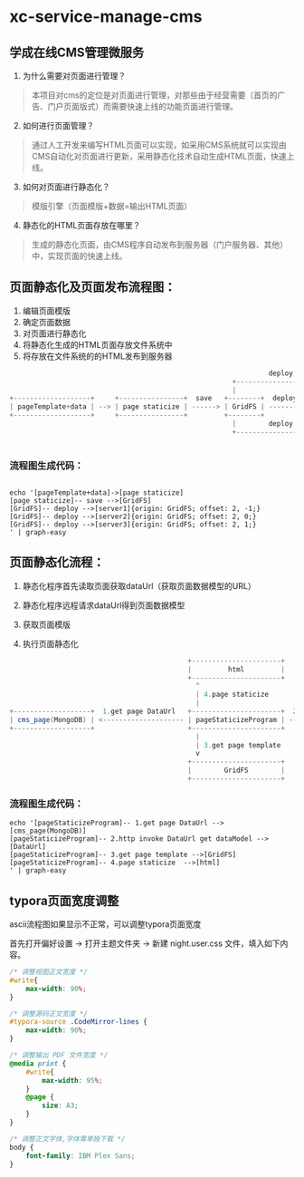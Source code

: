 # xc-service-manage-cms
## 学成在线CMS管理微服务

1. 为什么需要对页面进行管理？
> 本项目对cms的定位是对页面进行管理，对那些由于经营需要（首页的广告、门户页面版式）而需要快速上线的功能页面进行管理。
2. 如何进行页面管理？
> 通过人工开发来编写HTML页面可以实现，如采用CMS系统就可以实现由CMS自动化对页面进行更新，采用静态化技术自动生成HTML页面，快速上线。
3. 如何对页面进行静态化？
> 模版引擎（页面模版+数据=输出HTML页面）
4. 静态化的HTML页面存放在哪里？
> 生成的静态化页面，由CMS程序自动发布到服务器（门户服务器、其他）中，实现页面的快速上线。

## 页面静态化及页面发布流程图：
1. 编辑页面模版
2. 确定页面数据
3. 对页面进行静态化
4. 将静态化生成的HTML页面存放文件系统中
5. 将存放在文件系统的的HTML发布到服务器
```java
                                                                deploy    +---------+
                                                       +----------------> | server1 |
                                                       |                  +---------+
+-------------------+     +----------------+  save   +--------+  deploy   |         |
| pageTemplate+data | --> | page staticize | ------> | GridFS | --------> | server2 |
+-------------------+     +----------------+         +--------+           +---------+
                                                       |        deploy    |         |
                                                       +----------------> | server3 |
                                                                          +---------+
```

### 流程图生成代码：
```shell

echo '[pageTemplate+data]->[page staticize]
[page staticize]-- save -->[GridFS]
[GridFS]-- deploy -->[server1]{origin: GridFS; offset: 2, -1;}
[GridFS]-- deploy -->[server2]{origin: GridFS; offset: 2, 0;}
[GridFS]-- deploy -->[server3]{origin: GridFS; offset: 2, 1;}
' | graph-easy

```
## 页面静态化流程：
1. 静态化程序首先读取页面获取dataUrl（获取页面数据模型的URL）

2. 静态化程序远程请求dataUrl得到页面数据模型
3. 获取页面模版
4. 执行页面静态化

```java
                                            +----------------------+
                                            |         html         |
                                            +----------------------+
                                              ^
                                              | 4.page staticize
                                              |
+-------------------+  1.get page DataUrl   +----------------------+  2.http invoke DataUrl get dataModel   +---------+
| cms_page(MongoDB) | <-------------------- | pageStaticizeProgram | -------------------------------------> | DataUrl |
+-------------------+                       +----------------------+                                        +---------+
                                              |
                                              | 3.get page template
                                              v
                                            +----------------------+
                                            |        GridFS        |
                                            +----------------------+
```

### 流程图生成代码：
```shell
echo '[pageStaticizeProgram]-- 1.get page DataUrl -->[cms_page(MongoDB)]
[pageStaticizeProgram]-- 2.http invoke DataUrl get dataModel -->[DataUrl]
[pageStaticizeProgram]-- 3.get page template -->[GridFS]
[pageStaticizeProgram]-- 4.page staticize  -->[html]
' | graph-easy
```

## typora页面宽度调整

ascii流程图如果显示不正常，可以调整typora页面宽度

首先打开偏好设置 -> 打开主题文件夹 -> 新建 night.user.css 文件，填入如下内容。

```css
/* 调整视图正文宽度 */
#write{
    max-width: 90%;
}

/* 调整源码正文宽度 */
#typora-source .CodeMirror-lines {
    max-width: 90%;
}

/* 调整输出 PDF 文件宽度 */
@media print {
    #write{
        max-width: 95%;
    }
    @page {
        size: A3;
    }
}

/* 调整正文字体,字体需单独下载 */
body {
    font-family: IBM Plex Sans;
}
```


